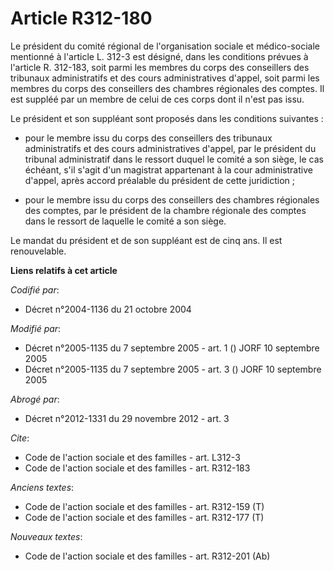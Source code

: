 # Article R312-180

Le président du comité régional de l'organisation sociale et médico-sociale mentionné à l'article L. 312-3 est désigné, dans
les conditions prévues à l'article R. 312-183, soit parmi les membres du corps des conseillers des tribunaux administratifs
et des cours administratives d'appel, soit parmi les membres du corps des conseillers des chambres régionales des comptes. Il
est suppléé par un membre de celui de ces corps dont il n'est pas issu.

Le président et son suppléant sont proposés dans les conditions suivantes :

- pour le membre issu du corps des conseillers des tribunaux administratifs et des cours administratives d'appel, par le
président du tribunal administratif dans le ressort duquel le comité a son siège, le cas échéant, s'il s'agit d'un magistrat
appartenant à la cour administrative d'appel, après accord préalable du président de cette juridiction ;

- pour le membre issu du corps des conseillers des chambres régionales des comptes, par le président de la chambre régionale
des comptes dans le ressort de laquelle le comité a son siège.

Le mandat du président et de son suppléant est de cinq ans. Il est renouvelable.

**Liens relatifs à cet article**

_Codifié par_:

  - Décret n°2004-1136 du 21 octobre 2004

_Modifié par_:

  - Décret n°2005-1135 du 7 septembre 2005 - art. 1 () JORF 10 septembre 2005
  - Décret n°2005-1135 du 7 septembre 2005 - art. 3 () JORF 10 septembre 2005

_Abrogé par_:

  - Décret n°2012-1331 du 29 novembre 2012 - art. 3

_Cite_:

  - Code de l'action sociale et des familles - art. L312-3
  - Code de l'action sociale et des familles - art. R312-183

_Anciens textes_:

  - Code de l'action sociale et des familles - art. R312-159 (T)
  - Code de l'action sociale et des familles - art. R312-177 (T)

_Nouveaux textes_:

  - Code de l'action sociale et des familles - art. R312-201 (Ab)
